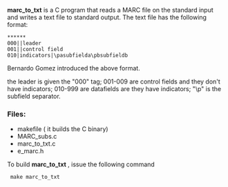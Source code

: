 **marc_to_txt** is a C program that reads a MARC file
on the standard input and writes a text file to standard output.
The text file has the following format:
```
******
000||leader
001||control field
010|indicators|\pasubfielda\pbsubfieldb
```
Bernardo Gomez introduced the above format.

the leader is given the "000" tag;
001-009 are control fields and they don't have
indicators;
010-999 are datafields are they have indicators;
"\p" is the subfield separator.

### Files:
 - makefile ( it builds the C binary)
 - MARC_subs.c
 - marc_to_txt.c 
 - e_marc.h
 
 To build **marc_to_txt** , issue the following command
 ```
  make marc_to_txt
 ```
